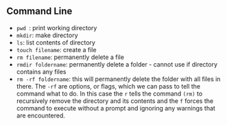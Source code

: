 ## Command Line

+ ```pwd ```: print working directory
+ ```mkdir```: make directory
+ ```ls```: list contents of directory
+ ```touch filename```: create a file
+ ```rm filename```: permanently delete a file
+ ```rmdir foldername```: permanently delete a folder - cannot use if directory contains any files
+ ```rm -rf foldername```: this will permanently delete the folder with all files in there. The ```-rf``` are options, or flags, which we can pass to tell the command what to do. In this case the ```r``` tells the command ```(rm)``` to recursively remove the directory and its contents and the ```f``` forces the command to execute without a prompt and ignoring any warnings that are encountered.
